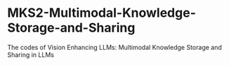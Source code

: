 # MKS2-Multimodal-Knowledge-Storage-and-Sharing
The codes of Vision Enhancing LLMs: Multimodal Knowledge Storage and Sharing in LLMs
